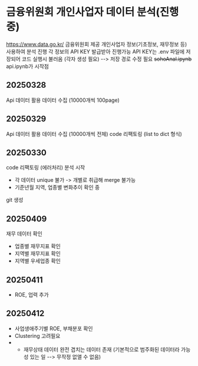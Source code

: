 # 금융위원회 개인사업자 데이터 분석(진행 중)
https://www.data.go.kr/
금융위원회 제공 개인사업자 정보(기초정보, 재무정보 등) 사용하여 분석 진행
각 정보의 API KEY 발급받아 진행가능
API KEY는 .env 파일에 저장되어 코드 실행시 불러옴 (각자 생성 필요) --> 저장 경로 수정 필요
~~sohoAnal.ipynb~~  api.ipynb가 시작점

## 20250328
Api 데이터 활용 데이터 수집 (10000개씩 100page)

## 20250329
Api 데이터 활용 데이터 수집 (10000개씩 전체)
code 리팩토링 (list to dict 형식)

## 20250330
code 리팩토링 (에러처리)
분석 시작
- 각 데이터 unique 불가 -> 개별로 취급해 merge 불가능
- 기준년월 지역, 업종별 변화추이 확인 중

git 생성

## 20250409
재무 데이터 확인
- 업종별 재무지표 확인
- 지역별 재무지표 확인
- 지역별 우세업종 확인

## 20250411
- ROE, 업력 추가

## 20250412
- 사업생애주기별 ROE, 부채분포 확인
- Clustering 고려필요
- - 재무상태 데이터 완전 겹치는 데이터 존재 (기본적으로 범주화된 데이터라 가능성 있는 일 --> 무작정 없앨 수 없음)